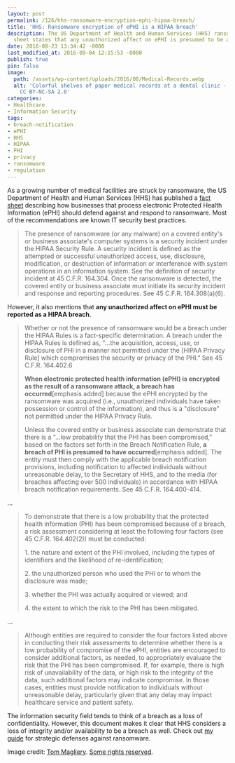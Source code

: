 ```yaml
---
layout: post
permalink: /126/hhs-ransomware-encryption-ephi-hipaa-breach/
title: 'HHS: Ransomware encryption of ePHI is a HIPAA breach'
description: The US Department of Health and Human Services (HHS) ransomware fact
  sheet states that any unauthorized affect on ePHI is presumed to be a breach.
date: 2016-08-23 13:34:42 -0000
last_modified_at: 2016-09-04 12:15:53 -0000
publish: true
pin: false
image:
  path: /assets/wp-content/uploads/2016/08/Medical-Records.webp
  alt: 'Colorful shelves of paper medical records at a dental clinic - Credit: Tom Magliery License:
    CC BY-NC-SA 2.0'
categories:
- Healthcare
- Information Security
tags:
- breach-notification
- ePHI
- HHS
- HIPAA
- PHI
- privacy
- ransomware
- regulation
---
```

As a growing number of medical facilities are struck by ransomware, the US
Department of Health and Human Services (HHS) has published a
[fact sheet](https://www.hhs.gov/sites/default/files/RansomwareFactSheet.pdf)
describing how businesses that process electronic Protected Health Information
(ePHI) should defend against and respond to ransomware. Most of the
recommendations are known IT security best practices.

> The presence of ransomware (or any malware) on a covered entity's or
> business associate's computer systems is a security incident under the HIPAA
> Security Rule. A security incident is defined as the attempted or successful
> unauthorized access, use, disclosure, modification, or destruction of
> information or interference with system operations in an information system.
> See the definition of security incident at 45 C.F.R. 164.304. Once the
> ransomware is detected, the covered entity or business associate must
> initiate its security incident and response and reporting procedures. See 45
> C.F.R. 164.308(a)(6).

However, it also mentions that **any unauthorized affect on ePHI must be reported as a HIPAA breach**.

> Whether or not the presence of ransomware would be a breach under the HIPAA
> Rules is a fact-specific determination. A breach under the HIPAA Rules is
> defined as, "…the acquisition, access, use, or disclosure of PHI in a manner
> not permitted under the [HIPAA Privacy Rule] which compromises the security
> or privacy of the PHI." See 45 C.F.R. 164.402.6
>
> **When electronic protected health information (ePHI) is encrypted as the
> result of a ransomware attack, a breach has occurred**[emphasis added]
> because the ePHI encrypted by the ransomware was acquired (i.e.,
> unauthorized individuals have taken possession or control of the
> information), and thus is a "disclosure" not permitted under the HIPAA
> Privacy Rule.
>
> Unless the covered entity or business associate can demonstrate that there
> is a "…low probability that the PHI has been compromised," based on the
> factors set forth in the Breach Notification Rule, **a breach of PHI is
> presumed to have occurred**[emphasis added]. The entity must then comply
> with the applicable breach notification provisions, including notification
> to affected individuals without unreasonable delay, to the Secretary of HHS,
> and to the media (for breaches affecting over 500 individuals) in accordance
> with HIPAA breach notification requirements. See 45 C.F.R. 164.400-414.

...

> To demonstrate that there is a low probability that the protected health
> information (PHI) has been compromised because of a breach, a risk
> assessment considering at least the following four factors (see 45 C.F.R.
> 164.402(2)) must be conducted:
>
> 1\. the nature and extent of the PHI involved, including the types of
> identifiers and the likelihood of re-identification;
>
> 2\. the unauthorized person who used the PHI or to whom the disclosure was
> made;
>
> 3\. whether the PHI was actually acquired or viewed; and
>
> 4\. the extent to which the risk to the PHI has been mitigated.

...

> Although entities are required to consider the four factors listed above in
> conducting their risk assessments to determine whether there is a low
> probability of compromise of the ePHI, entities are encouraged to consider
> additional factors, as needed, to appropriately evaluate the risk that the
> PHI has been compromised. If, for example, there is high risk of
> unavailability of the data, or high risk to the integrity of the data, such
> additional factors may indicate compromise. In those cases, entities must
> provide notification to individuals without unreasonable delay, particularly
> given that any delay may impact healthcare service and patient safety.

The information security field tends to think of a breach as a loss of
confidentiality. However, this document makes it clear that HHS considers a
loss of integrity and/or availability to be a breach as well. Check out
[my guide](/78/prevent-ransomware-strategic-defense/)
for strategic defenses against ransomware.

Image credit: [Tom Magliery](https://www.flickr.com/photos/mag3737/5841741742).
[Some rights reserved](https://creativecommons.org/licenses/by-nc-sa/2.0/).
